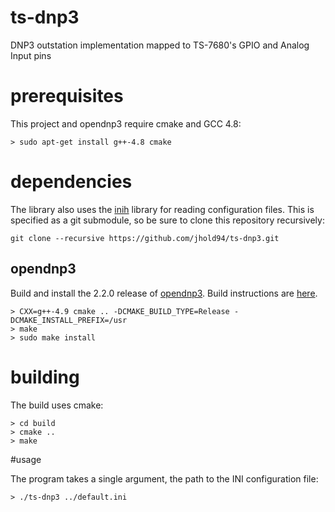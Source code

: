 # ts-dnp3

DNP3 outstation implementation mapped to TS-7680's GPIO and Analog Input pins

# prerequisites

This project and opendnp3 require cmake and GCC 4.8:

```
> sudo apt-get install g++-4.8 cmake
```

# dependencies

The library also uses the [inih](https://github.com/benhoyt/inih) library for reading configuration files. This is specified as a git submodule, so be sure to clone this repository recursively:

```
git clone --recursive https://github.com/jhold94/ts-dnp3.git
```

## opendnp3

Build and install the 2.2.0 release of [opendnp3](https://github.com/automatak/dnp3). Build instructions are [here](https://automatak.com/opendnp3/docs/guide/current/build/cmake/).

```
> CXX=g++-4.9 cmake .. -DCMAKE_BUILD_TYPE=Release -DCMAKE_INSTALL_PREFIX=/usr
> make
> sudo make install
```

# building

The build uses cmake:

```
> cd build
> cmake ..
> make
```

#usage 

The program takes a single argument, the path to the INI configuration file:

```
> ./ts-dnp3 ../default.ini
```



